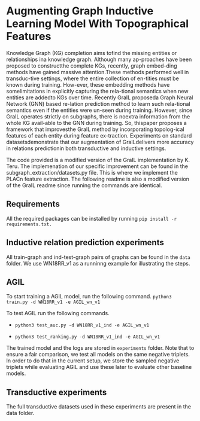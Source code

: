 # Augmenting Graph Inductive Learning Model With Topographical Features
Knowledge Graph (KG) completion aims tofind the missing entities or relationships ina knowledge graph. Although many ap-proaches have been proposed to constructthe complete KGs, recently, graph embed-ding methods have gained massive attention.These methods performed well in transduc-tive settings, where the entire collection of en-tities must be known during training. How-ever, these embedding methods have somelimitations in explicitly capturing the rela-tional semantics when new entities are addedto KGs over time. Recently GraIL proposeda Graph Neural Network (GNN) based re-lation prediction method to learn such rela-tional semantics even if the entities were un-seen during training. However, since GraIL operates strictly on subgraphs, there is noextra information from the whole KG avail-able to the GNN during training. So, thispaper proposes a framework that improvesthe GraIL method by incorporating topolog-ical features of each entity during feature ex-traction. Experiments on standard datasetsdemonstrate that our augmentation of GraILdelivers more accuracy in relations predictionin both transductive and inductive settings.

The code provided is a modified version of the GraIL implementation by K. Teru. The implemenation of our specific improvement can be found in the subgraph_extraction/datasets.py file. This is where we implement the PLACn feature extraction. The following readme is also a modified version of the GraIL readme since running the commands are identical.

## Requirements
All the required packages can be installed by running ```pip install -r requirements.txt.```

## Inductive relation prediction experiments
All train-graph and ind-test-graph pairs of graphs can be found in the ```data``` folder. We use WN18RR_v1 as a runninng example for illustrating the steps.

## AGIL
To start training a AGIL model, run the following command. ```python3 train.py -d WN18RR_v1 -e AGIL_wn_v1```

To test AGIL run the following commands.

- ```python3 test_auc.py -d WN18RR_v1_ind -e AGIL_wn_v1```

- ```python3 test_ranking.py -d WN18RR_v1_ind -e AGIL_wn_v1```

The trained model and the logs are stored in ```experiments``` folder. Note that to ensure a fair comparison, we test all models on the same negative triplets. In order to do that in the current setup, we store the sampled negative triplets while evaluating AGIL and use these later to evaluate other baseline models.

## Transductive experiments
The full transductive datasets used in these experiments are present in the data folder.

